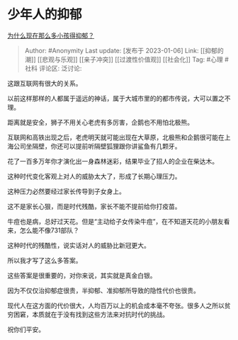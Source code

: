 # 少年人的抑郁
[为什么现在那么多小孩得抑郁？](https://www.zhihu.com/question/486206053/answer/2831797261)

> Author: #Anonymity
> Last update: [发布于 2023-01-06]
> Link: [[抑郁的潮]] [[悲观与乐观]] [[亲子冲突]] [[过渡性价值观]] [[社会化]]
> Tag: #心理 #社科
> 评论区:
> 泛讨论:

这跟互联网有很大的关系。

以前这样那样的人都属于遥远的神话，属于大城市里的的都市传说，大可以置之不理。

距离就是安全，狮子不用关心老虎有多厉害，企鹅也不用怕北极熊。

互联网和高铁出现之后，老虎明天就可能出现在大草原，北极熊和企鹅很可能在上海公司坐隔壁，你还可以提前听隔壁狐狸跟你讲鲨鱼有几颗牙。

花了一百多万年你才演化出一身森林迷彩，结果毕业了招人的企业在柴达木。

这种时代变化客观上对人的威胁太大了，形成了长期心理压力。

这种压力必然要经过家长传导到子女身上。

这不是家长心狠，而是时代残酷，家长不能不提前给你打疫苗。

牛痘也是病，总好过天花。但是“主动给子女传染牛痘”，在不知道天花的小朋友看来，怎么能不像731部队？

这种时代的残酷性，说实话对人的威胁比新冠更大。

所以我才写了这么多答案。

这些答案是很重要的，对你来说，其实就是真金白银。

因为不仅仅治抑郁症很贵，半抑郁、准抑郁所导致的隐性代价也很贵。

现代人在这方面的代价很大，人均百万以上的机会成本毫不夸张。很多人之所以贫穷困窘，本质就在于没有找到这些方法来对抗时代的挑战。

祝你们平安。
